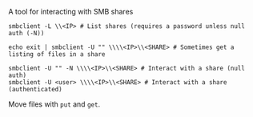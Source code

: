 A tool for interacting with SMB shares

```shell
smbclient -L \\<IP> # List shares (requires a password unless null auth (-N))

echo exit | smbclient -U "" \\\\<IP>\\<SHARE> # Sometimes get a listing of files in a share

smbclient -U "" -N \\\\<IP>\\<SHARE> # Interact with a share (null auth)
smbclient -U <user> \\\\<IP>\\<SHARE> # Interact with a share (authenticated)
```

Move files with `put` and `get`. 
